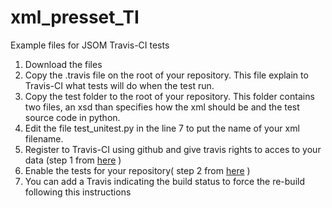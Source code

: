 # xml_presset_TI
Example files for JSOM Travis-CI tests

1. Download the files 
2. Copy the .travis file on the root of your repository. This file explain to Travis-CI what tests will do when the test run.
3. Copy the test folder to the root of your repository. This folder contains two files, an xsd than specifies how the xml should be and the test source code in python.
4. Edit the file test_unitest.py in the line 7 to put the name of your xml filename.
5. Register to Travis-CI using github and give travis rights to acces to your data (step 1 from [here](https://docs.travis-ci.com/user/getting-started/#To-get-started-with-Travis-CI%3A) )
6. Enable the tests for your repository( step 2 from [here](https://docs.travis-ci.com/user/getting-started/#To-get-started-with-Travis-CI%3A) )
7. You can add a Travis indicating the build status to force the re-build following this instructions
